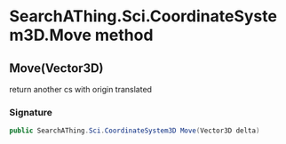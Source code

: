 # SearchAThing.Sci.CoordinateSystem3D.Move method
## Move(Vector3D)
return another cs with origin translated

### Signature
```csharp
public SearchAThing.Sci.CoordinateSystem3D Move(Vector3D delta)
```
